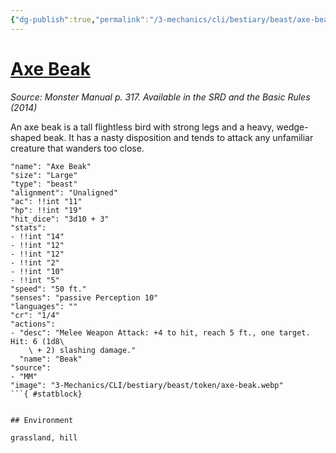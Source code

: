 ```yaml
---
{"dg-publish":true,"permalink":"/3-mechanics/cli/bestiary/beast/axe-beak/","tags":["ttrpg-cli/compendium/src/5e/mm","ttrpg-cli/monster/cr/1-4","ttrpg-cli/monster/environment/grassland","ttrpg-cli/monster/environment/hill","ttrpg-cli/monster/size/large","ttrpg-cli/monster/type/beast"],"noteIcon":""}
---
```


# [Axe Beak](3-Mechanics\CLI\bestiary\beast/axe-beak.md)
*Source: Monster Manual p. 317. Available in the <span title='Systems Reference Document (5.1)'>SRD</span> and the Basic Rules (2014)*  

An axe beak is a tall flightless bird with strong legs and a heavy, wedge-shaped beak. It has a nasty disposition and tends to attack any unfamiliar creature that wanders too close.

```statblock
"name": "Axe Beak"
"size": "Large"
"type": "beast"
"alignment": "Unaligned"
"ac": !!int "11"
"hp": !!int "19"
"hit_dice": "3d10 + 3"
"stats":
- !!int "14"
- !!int "12"
- !!int "12"
- !!int "2"
- !!int "10"
- !!int "5"
"speed": "50 ft."
"senses": "passive Perception 10"
"languages": ""
"cr": "1/4"
"actions":
- "desc": "Melee Weapon Attack: +4 to hit, reach 5 ft., one target. Hit: 6 (1d8\
    \ + 2) slashing damage."
  "name": "Beak"
"source":
- "MM"
"image": "3-Mechanics/CLI/bestiary/beast/token/axe-beak.webp"
```{ #statblock}


## Environment

grassland, hill